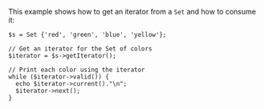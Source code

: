 This example shows how to get an iterator from a `Set` and how to consume it:

```basic-usage.hack
$s = Set {'red', 'green', 'blue', 'yellow'};

// Get an iterator for the Set of colors
$iterator = $s->getIterator();

// Print each color using the iterator
while ($iterator->valid()) {
  echo $iterator->current()."\n";
  $iterator->next();
}
```
